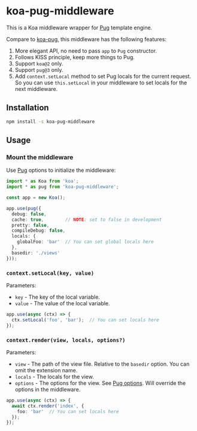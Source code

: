 # koa-pug-middleware

This is a Koa middleware wrapper for [Pug](https://pugjs.org/) template engine.

Compare to [koa-pug](https://www.npmjs.com/package/koa-pug), this middleware has the following features:

1. More elegant API, no need to pass `app` to `Pug` constructor.
2. Follows KISS principle, keep more things to Pug.
3. Support `koa@2` only.
4. Support `pug@3` only.
5. Add `context.setLocal` method to set Pug locals for the current request. So you can use `this.setLocal` in your middleware to set locals for the next middleware.

## Installation

```bash
npm install -s koa-pug-middleware
```

## Usage

### Mount the middleware

Use [Pug](https://pugjs.org/api/reference.html) options to initialize the middleware:

```typescript
import * as Koa from 'koa';
import * as pug from 'koa-pug-middleware';

const app = new Koa();

app.use(pug({
  debug: false,
  cache: true,        // NOTE: set to false in development
  pretty: false,
  compileDebug: false,
  locals: {
    globalFoo: 'bar'  // You can set global locals here
  },
  basedir: './views'
}));
```

### `context.setLocal(key, value)`

Parameters:

- `key` - The key of the local variable.
- `value` - The value of the local variable.

```typescript
app.use(async (ctx) => {
  ctx.setLocal('foo', 'bar');  // You can set locals here
});
```

### `context.render(view, locals, options?)`

Parameters:

- `view` - The path of the view file. Relative to the `basedir` option. You can omit the extension name.
- `locals` - The locals for the view.
- `options` - The options for the view. See [Pug options](https://pugjs.org/api/reference.html#options). Will override the options in the middleware.

```typescript
app.use(async (ctx) => {
  await ctx.render('index', {
    foo: 'bar'  // You can set locals here
  });
});
```